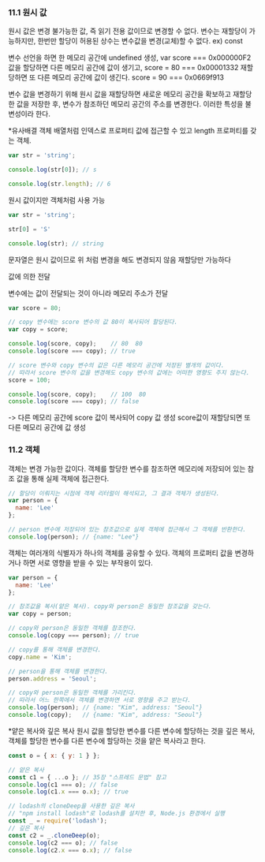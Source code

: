 ### 11.1 원시 값
원시 값은 변경 불가능한 값, 즉 읽기 전용 값이므로 변경할 수 없다.
변수는 재할당이 가능하지만, 한번만 할당이 허용된 상수는 변수값을 변경(교체)할 수 없다.
ex) const

변수 선언을 하면 한 메모리 공간에 undefined 생성, var score === 0x000000F2
값을 할당하면 다른 메모리 공간에 값이 생기고, score = 80 === 0x00001332
재할당하면 또 다른 메모리 공간에 값이 생긴다. score = 90 === 0x0669f913

변수 값을 변경하기 위해 원시 값을 재할당하면 새로운 메모리 공간을 확보하고 재할당한 값을 저장한 후,
변수가 참조하던 메모리 공간의 주소를 변경한다. 이러한 특성을 불변성이라 한다.

*유사배결 객체
배열처럼 인덱스로 프로퍼티 값에 접근할 수 있고 length 프로퍼티를 갖는 객체.

```js
var str = 'string';

console.log(str[0]); // s

console.log(str.length); // 6
```
원시 값이지만 객체처럼 사용 가능 

```js
var str = 'string';

str[0] = 'S'

console.log(str); // string
```
문자열은 원시 값이므로 위 처럼 변경을 해도 변경되지 않음
재할당만 가능하다


값에 의한 전달

변수에는 값이 전달되는 것이 아니라 메모리 주소가 전달

```js
var score = 80;

// copy 변수에는 score 변수의 값 80이 복사되어 할당된다.
var copy = score;

console.log(score, copy);    // 80  80
console.log(score === copy); // true

// score 변수와 copy 변수의 값은 다른 메모리 공간에 저장된 별개의 값이다.
// 따라서 score 변수의 값을 변경해도 copy 변수의 값에는 어떠한 영향도 주지 않는다.
score = 100;

console.log(score, copy);    // 100  80
console.log(score === copy); // false
```

-> 다른 메모리 공간에 score 값이 복사되어 copy 값 생성
score값이 재할당되면 또 다른 메모리 공간에 값 생성

### 11.2 객체
객체는 변경 가능한 값이다. 
객체를 할당한 변수를 참조하면 메모리에 저장되어 있는 참조 값을 통해 실제 객체에 접근한다.

```js
// 할당이 이뤄지는 시점에 객체 리터럴이 해석되고, 그 결과 객체가 생성된다.
var person = {
  name: 'Lee'
};

// person 변수에 저장되어 있는 참조값으로 실제 객체에 접근해서 그 객체를 반환한다.
console.log(person); // {name: "Lee"}
```

객체는 여러개의 식별자가 하나의 객체를 공유할 수 있다.
객체의 프로퍼티 값을 변경하거나 하면 서로 영향을 받을 수 있는 부작용이 있다.

```js
var person = {
  name: 'Lee'
};

// 참조값을 복사(얕은 복사). copy와 person은 동일한 참조값을 갖는다.
var copy = person;

// copy와 person은 동일한 객체를 참조한다.
console.log(copy === person); // true

// copy를 통해 객체를 변경한다.
copy.name = 'Kim';

// person을 통해 객체를 변경한다.
person.address = 'Seoul';

// copy와 person은 동일한 객체를 가리킨다.
// 따라서 어느 한쪽에서 객체를 변경하면 서로 영향을 주고 받는다.
console.log(person); // {name: "Kim", address: "Seoul"}
console.log(copy);   // {name: "Kim", address: "Seoul"}
```

*얕은 복사와 깊은 복사
원시 값을 할당한 변수를 다른 변수에 할당하는 것을 깊은 복사,
객체를 할당한 변수를 다른 변수에 할당하는 것을 얕은 복사라고 한다.

```js
const o = { x: { y: 1 } };

// 얕은 복사
const c1 = { ...o }; // 35장 "스프레드 문법" 참고
console.log(c1 === o); // false
console.log(c1.x === o.x); // true

// lodash의 cloneDeep을 사용한 깊은 복사
// "npm install lodash"로 lodash를 설치한 후, Node.js 환경에서 실행
const _ = require('lodash');
// 깊은 복사
const c2 = _.cloneDeep(o);
console.log(c2 === o); // false
console.log(c2.x === o.x); // false
```
